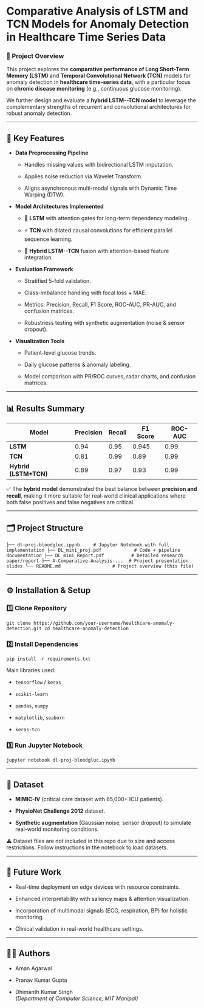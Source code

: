 Comparative Analysis of LSTM and TCN Models for Anomaly Detection in Healthcare Time Series Data
=================================================================================================

### 📌 Project Overview

This project explores the **comparative performance of Long Short-Term Memory (LSTM)** and **Temporal Convolutional Network (TCN)** models for anomaly detection in **healthcare time-series data**, with a particular focus on **chronic disease monitoring** (e.g., continuous glucose monitoring).

We further design and evaluate a **hybrid LSTM--TCN model** to leverage the complementary strengths of recurrent and convolutional architectures for robust anomaly detection.

* * * * *

🚀 Key Features
---------------

-   **Data Preprocessing Pipeline**

    -   Handles missing values with bidirectional LSTM imputation.

    -   Applies noise reduction via Wavelet Transform.

    -   Aligns asynchronous multi-modal signals with Dynamic Time Warping (DTW).

-   **Model Architectures Implemented**

    -   🧠 **LSTM** with attention gates for long-term dependency modeling.

    -   ⚡ **TCN** with dilated causal convolutions for efficient parallel sequence learning.

    -   🔗 **Hybrid LSTM--TCN** fusion with attention-based feature integration.

-   **Evaluation Framework**

    -   Stratified 5-fold validation.

    -   Class-imbalance handling with focal loss + MAE.

    -   Metrics: Precision, Recall, F1 Score, ROC-AUC, PR-AUC, and confusion matrices.

    -   Robustness testing with synthetic augmentation (noise & sensor dropout).

-   **Visualization Tools**

    -   Patient-level glucose trends.

    -   Daily glucose patterns & anomaly labeling.

    -   Model comparison with PR/ROC curves, radar charts, and confusion matrices.

* * * * *

📊 Results Summary
------------------

| Model | Precision | Recall | F1 Score | ROC-AUC |
| --- | --- | --- | --- | --- |
| **LSTM** | 0.94 | 0.95 | 0.945 | 0.99 |
| **TCN** | 0.81 | 0.99 | 0.89 | 0.99 |
| **Hybrid (LSTM+TCN)** | 0.89 | 0.97 | 0.93 | 0.99 |

✅ The **hybrid model** demonstrated the best balance between **precision and recall**, making it more suitable for real-world clinical applications where both false positives and false negatives are critical.

* * * * *

🗂️ Project Structure
---------------------

`├── dl-proj-bloodgluc.ipynb     # Jupyter Notebook with full implementation
├── DL_mini_proj.pdf            # Code + pipeline documentation
├── DL_mini_Report.pdf          # Detailed research paper/report
├── A-Comparative-Analysis-...  # Project presentation slides
└── README.md                   # Project overview (this file)`

* * * * *

⚙️ Installation & Setup
-----------------------

### 1️⃣ Clone Repository

`git clone https://github.com/your-username/healthcare-anomaly-detection.git
cd healthcare-anomaly-detection`

### 2️⃣ Install Dependencies

`pip install -r requirements.txt`

Main libraries used:

-   `tensorflow` / `keras`

-   `scikit-learn`

-   `pandas`, `numpy`

-   `matplotlib`, `seaborn`

-   `keras-tcn`

### 3️⃣ Run Jupyter Notebook

`jupyter notebook dl-proj-bloodgluc.ipynb`

* * * * *

📂 Dataset
----------

-   **MIMIC-IV** (critical care dataset with 65,000+ ICU patients).

-   **PhysioNet Challenge 2012** dataset.

-   **Synthetic augmentation** (Gaussian noise, sensor dropout) to simulate real-world monitoring conditions.

⚠️ Dataset files are not included in this repo due to size and access restrictions. Follow instructions in the notebook to load datasets.

* * * * *

🔮 Future Work
--------------

-   Real-time deployment on edge devices with resource constraints.

-   Enhanced interpretability with saliency maps & attention visualization.

-   Incorporation of multimodal signals (ECG, respiration, BP) for holistic monitoring.

-   Clinical validation in real-world healthcare settings.

* * * * *

👨‍💻 Authors
-------------

-   Aman Agarwal

-   Pranav Kumar Gupta

-   Dhimanth Kumar Singh\
    *(Department of Computer Science, MIT Manipal)*

